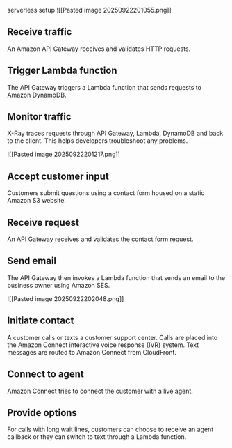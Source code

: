 serverless setup
![[Pasted image 20250922201055.png]]
## Receive traffic

An Amazon API Gateway receives and validates HTTP requests.

## Trigger Lambda function

The API Gateway triggers a Lambda function that sends requests to Amazon DynamoDB.

## Monitor traffic

X-Ray traces requests through API Gateway, Lambda, DynamoDB and back to the client. This helps developers troubleshoot any problems.



![[Pasted image 20250922201217.png]]
## Accept customer input

Customers submit questions using a contact form housed on a static Amazon S3 website.

## Receive request

An API Gateway receives and validates the contact form request.

## Send email

The API Gateway then invokes a Lambda function that sends an email to the business owner using Amazon SES.

![[Pasted image 20250922202048.png]]
## Initiate contact

A customer calls or texts a customer support center. Calls are placed into the Amazon Connect interactive voice response (IVR) system. Text messages are routed to Amazon Connect from CloudFront.

## Connect to agent

Amazon Connect tries to connect the customer with a live agent.

## Provide options

For calls with long wait lines, customers can choose to receive an agent callback or they can switch to text through a Lambda function.